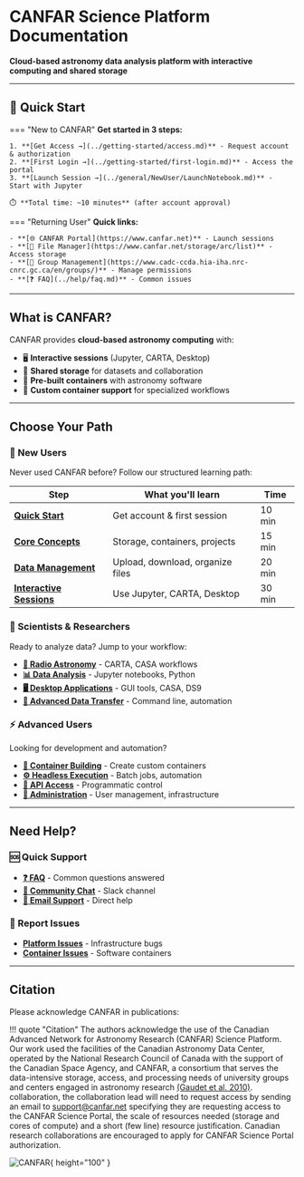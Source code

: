 # CANFAR Science Platform Documentation

**Cloud-based astronomy data analysis platform with interactive computing and shared storage**

---

## 🚀 Quick Start

=== "New to CANFAR"
    **Get started in 3 steps:**
    
    1. **[Get Access →](../getting-started/access.md)** - Request account & authorization
    2. **[First Login →](../getting-started/first-login.md)** - Access the portal 
    3. **[Launch Session →](../general/NewUser/LaunchNotebook.md)** - Start with Jupyter
    
    ⏱️ **Total time: ~10 minutes** (after account approval)

=== "Returning User"
    **Quick links:**
    
    - **[🌐 CANFAR Portal](https://www.canfar.net)** - Launch sessions
    - **[📁 File Manager](https://www.canfar.net/storage/arc/list)** - Access storage
    - **[👥 Group Management](https://www.cadc-ccda.hia-iha.nrc-cnrc.gc.ca/en/groups/)** - Manage permissions
    - **[❓ FAQ](../help/faq.md)** - Common issues

---

## What is CANFAR?

CANFAR provides **cloud-based astronomy computing** with:

- 🖥️ **Interactive sessions** (Jupyter, CARTA, Desktop)
- 💾 **Shared storage** for datasets and collaboration  
- 🐳 **Pre-built containers** with astronomy software
- 🔧 **Custom container support** for specialized workflows

---

## Choose Your Path

### 🌱 New Users
Never used CANFAR before? Follow our structured learning path:

| Step | What you'll learn | Time |
|------|------------------|------|
| **[Quick Start](../getting-started/access.md)** | Get account & first session | 10 min |
| **[Core Concepts](../storage-systems-guide.md)** | Storage, containers, projects | 15 min |
| **[Data Management](../data-transfer-guide.md)** | Upload, download, organize files | 20 min |
| **[Interactive Sessions](../general/NewUser/LaunchNotebook.md)** | Use Jupyter, CARTA, Desktop | 30 min |

### 🔬 Scientists & Researchers

Ready to analyze data? Jump to your workflow:

- **[🔭 Radio Astronomy](../tutorials/radio-astronomy.md)** - CARTA, CASA workflows
- **[📊 Data Analysis](../tutorials/data-analysis.md)** - Jupyter notebooks, Python  
- **[🖥️ Desktop Applications](../general/NewUser/LaunchDesktop.md)** - GUI tools, CASA, DS9
- **[📁 Advanced Data Transfer](../data-transfer-guide.md)** - Command line, automation

### ⚡ Advanced Users

Looking for development and automation?

- **[🐳 Container Building](../container-building-guide.md)** - Create custom containers
- **[⚙️ Headless Execution](../headless-execution-guide.md)** - Batch jobs, automation
- **[🔌 API Access](../advanced/api.md)** - Programmatic control
- **[🔐 Administration](../advanced/permissions.md)** - User management, infrastructure

---

## Need Help?

### 🆘 Quick Support

- **[❓ FAQ](../help/faq.md)** - Common questions answered
- **[💬 Community Chat](https://cadc.slack.com/archives/C01K60U5Q87)** - Slack channel
- **[📧 Email Support](mailto:support@canfar.net)** - Direct help

### 🐛 Report Issues

- **[Platform Issues](https://github.com/opencadc/science-platform/issues)** - Infrastructure bugs
- **[Container Issues](https://github.com/opencadc/science-containers/issues)** - Software containers

---

## Citation

Please acknowledge CANFAR in publications:

!!! quote "Citation"
    The authors acknowledge the use of the Canadian Advanced Network for Astronomy Research (CANFAR) Science Platform. Our work used the facilities of the Canadian Astronomy Data Center, operated by the National Research Council of Canada with the support of the Canadian Space Agency, and CANFAR, a consortium that serves the data-intensive storage, access, and processing needs of university groups and centers engaged in astronomy research [(Gaudet et al. 2010)](https://ui.adsabs.harvard.edu/abs/2010SPIE.7740E..1IG/abstract). collaboration, the collaboration lead will need to request access by sending an email to [support@canfar.net](mailto:support@canfar.net) specifying they are requesting access to the CANFAR Science Portal, the scale of resources needed (storage and cores of compute) and a short (few line) resource justification.  Canadian research collaborations are encouraged to apply for CANFAR Science Portal authorization.

![CANFAR](https://www.canfar.net/css/images/logo.png){ height="100" }
